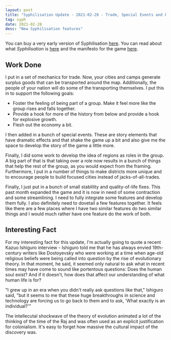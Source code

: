 ```yaml
---
layout: post
title: "Syphilisation Update - 2021-02-28 - Trade, Special Events and Focused Cities"
tag: syph
date: 2021-02-28
desc: "New Syphilisation features"
---
```



You can buy a very early version of Syphilisation [here](https://whynotgames.itch.io/nikhil-murthys-syphilisation). You can read about what *Syphilisation* is [here](/blog/syph/announce) and the manifesto for the game [here](/blog/syph/newManifesto).

## Work Done

I put in a set of mechanics for trade. Now, your cities and camps generate surplus goods that can be transported around the map. Additionally, the people of your nation will do some of the transporting themselves. I put this in to support the following goals:
- Foster the feeling of being part of a group. Make it feel more like the group rises and falls together.
- Provide a hook for more of the history from below and provide a hook for explosive growth.
- Flesh out the economy a bit.



I then added in a bunch of special events. These are story elements that have dramatic effects and that shake the game up a bit and also give me the space to develop the story of the game a little more.


Finally, I did some work to develop the idea of regions as roles in the group. A big part of that is that taking over a role now results in a bunch of things that help the rest of the group, as you would expect from the framing. Furthermore, I put in a number of things to make districts more unique and to encourage people to build focused cities instead of jacks-of-all-trades.


Finally, I just put in a bunch of small stablility and quality-of-life fixes. This past month expanded the game and it is now in need of some contraction and some streamlining. I need to fully integrate some features and develop them fully. I also definitely need to dovetail a few features together. It feels like there are a few places where I have two similar features do two similar things and I would much rather have one feature do the work of both.

## Interesting Fact

For my interesting fact for this update, I'm actually going to quote a recent Kazuo Ishiguro interview - Ishiguro told me that he has always envied 19th-century writers like Dostoyevsky who were working at a time when age-old religious beliefs were being called into question by the rise of evolutionary theory. In that moment, he said, it seemed only natural to ask what in recent times may have come to sound like portentous questions: Does the human soul exist? And if it doesn't, how does that affect our understanding of what human life is for?


"I grew up in an era when you didn't really ask questions like that," Ishiguro said, "but it seems to me that these huge breakthroughs in science and technology are forcing us to go back to them and to ask, 'What exactly is an individual?'"


The intellecutal shockwave of the theory of evolution animated a lot of the thinking of the time of the Raj and was often used as an explicit justification for colonialism. It's easy to forget how massive the cultural impact of the discovery was.

